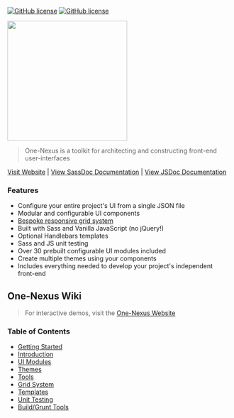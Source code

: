 [![GitHub license](https://img.shields.io/badge/license-MIT-blue.svg)](https://github.com/esr360/One-Nexus/blob/master/LICENSE)
[![GitHub license](https://api.travis-ci.org/esr360/One-Nexus.svg)](https://travis-ci.org/esr360/One-Nexus)

<img src="https://raw.githubusercontent.com/esr360/One-Nexus/master/assets/images/logo.png" width="270">

> One-Nexus is a toolkit for architecting and constructing front-end user-interfaces

[Visit Website](http://esr360.github.io/One-Nexus/) | 
[View SassDoc Documentation](http://esr360.github.io/One-Nexus/docs/sass) |
[View JSDoc Documentation](http://esr360.github.io/One-Nexus/docs/sass)

### Features

* Configure your entire project's UI from a single JSON file
* Modular and configurable UI components
* [Bespoke responsive grid system](https://github.com/esr360/One-Nexus#responsive-grid-system)
* Built with Sass and Vanilla JavaScript (no jQuery!)
* Optional Handlebars templates
* Sass and JS unit testing
* Over 30 prebuilt configurable UI modules included
* Create multiple themes using your components
* Includes everything needed to develop your project's independent front-end

## One-Nexus Wiki

> For interactive demos, visit the [One-Nexus Website](#TODO)

### Table of Contents

* [Getting Started](https://github.com/esr360/One-Nexus/wiki/Tools)
* [Introduction](https://github.com/esr360/One-Nexus/wiki/Introduction)
* [UI Modules](https://github.com/esr360/One-Nexus/wiki/UI-Modules)
* [Themes](https://github.com/esr360/One-Nexus/wiki/Themes)
* [Tools](https://github.com/esr360/One-Nexus/wiki/Tools)
* [Grid System](https://github.com/esr360/One-Nexus/wiki/Grid-System)
* [Templates](https://github.com/esr360/One-Nexus/wiki/Templates)
* [Unit Testing](https://github.com/esr360/One-Nexus/wiki/Unit-Testing)
* [Build/Grunt Tools](https://github.com/esr360/One-Nexus/wiki/Build-Grunt-Tools)
